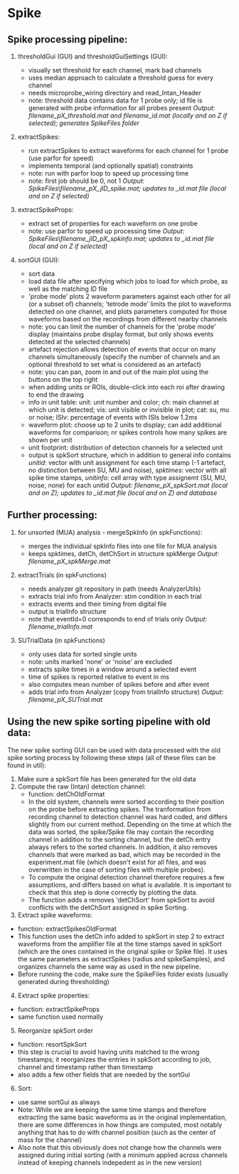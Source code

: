# Spike

## Spike processing pipeline:

1) thresholdGui (GUI) and thresholdGuiSettings (GUI):
   - visually set threshold for each channel, mark bad channels
   - uses median approach to calculate a threshold guess for every channel
   - needs microprobe_wiring directory and read_Intan_Header
   - note: threshold data contains data for 1 probe only; id file is generated with probe information for all probes present
   *Output: filename_pX_threshold.mat and filename_id.mat (locally and on Z if selected); generates SpikeFiles folder*

2) extractSpikes:
   - run extractSpikes to extract waveforms for each channel for 1 probe (use parfor for speed)
   - implements temporal (and optionally spatial) constraints
   - note: run with parfor loop to speed up processing time
   - note: first job should be 0, not 1
   *Output: SpikeFiles\filename_pX_jID_spike.mat; updates to _id.mat file (local and on Z if selected)*

3) extractSpikeProps:
   - extract set of properties for each waveform on one probe
   - note: use parfor to speed up processing time
   *Output: SpikeFiles\filename_jID_pX_spkinfo.mat; updates to _id.mat file (local and on Z if selected)*

4) sortGUI (GUI):
   - sort data
   - load data file after specifying which jobs to load for which probe, as well as the matching ID file
   - 'probe mode' plots 2 waveform parameters against each other for all (or a subset of) channels; 'tetrode mode' limits the plot to waveforms detected on one channel, and plots parameters computed for those waveforms based on the recordings from different nearby channels 
   - note: you can limit the number of channels for the 'probe mode' display (maintains probe display format, but only shows events detected at the selected channels)
   - artefact rejection allows detection of events that occur on many channels simultaneously (specify the number of channels and an optional threshold to set what is considered as an artefact) 
   - note: you can pan, zoom in and out of the main plot using the buttons on the top right
   - when adding units or ROIs, double-click into each roi after drawing to end the drawing
   - info in unit table: unit: unit number and color; ch: main channel at which unit is detected; vis: unit visible or invisible in plot; cat: su, mu or noise; ISIv: percentage of events with ISIs below 1.2ms 
   - waveform plot: choose up to 2 units to display; can add additional waveforms for comparison; nr spikes controls how many spikes are shown per unit
   - unit footprint: distribution of detection channels for a selected unit
   - output is spkSort structure, which in addition to general info contains *unitid*: vector with unit assignment for each time stamp (-1 artefact, no distinction between SU, MU and noise), *spktimes*: vector with all spike time stamps, *unitinfo*: cell array with type assignemt (SU, MU, noise, none) for each unitid
   *Output: filename_pX_spkSort.mat (local and on Z); updates to _id.mat file (local and on Z) and database*



## Further processing:
1) for unsorted (MUA) analysis - mergeSpkInfo (in spkFunctions):
   - merges the individual spkInfo files into one file for MUA analysis
   - keeps spktimes, detCh, detChSort in structure spkMerge 
   *Output: filename_pX_spkMerge.mat*

2) extractTrials (in spkFunctions)
   - needs analyzer git repository in path (needs AnalyzerUtils)
   - extracts trial info from Analyzer: stim condition in each trial
   - extracts events and their timing from digital file
   - output is trialInfo structure
   - note that eventId=0 corresponds to end of trials only
   *Output: filename_trialInfo.mat*

3) SUTrialData (in spkFunctions)
   - only uses data for sorted single units
   - note: units marked 'none' or 'noise' are excluded
   - extracts spike times in a window around a selected event
   - time of spikes is reported relative to event in ms 
   - also computes mean number of spikes before and after event
   - adds trial info from Analyzer (copy from trialInfo structure) 
   *Output: filename_pX_SUTrial.mat* 


## Using the new spike sorting pipeline with old data:
The new spike sorting GUI can be used with data processed with the old spike sorting process by following these steps (all of these files can be found in util):
1) Make sure a spkSort file has been generated for the old data
2) Compute the raw (Intan) detection channel:
   - function: detChOldFormat 
   - In the old system, channels were sorted according to their position on the probe before extracting spikes. The tranformation from recording channel to detection channel was hard coded, and differs slightly from our current method. Depending on the time at which the data was sorted, the spike/Spike file may contain the recording channel in addition to the sorting channel, but the detCh entry always refers to the sorted channels. In addition, it also removes channels that were marked as bad, which may be recorded in the experiment.mat file (which doesn't exist for all files, and was overwritten in the case of sorting files with multiple probes).
   - To compute the original detection channel therefore requires a few assumptions, and differs based on what is available. It is important to check that this step is done correctly by plotting the data.
   - The function adds a removes 'detChSort' from spkSort to avoid conflicts with the detChSort assigned in spike Sorting.
 3) Extract spike waveforms:
   - function: extractSpikesOldFormat
   - This function uses the detCh info added to spkSort in step 2 to extract waveforms from the amplifier file at the time stamps saved in spkSort (which are the ones contained in the original spike or Spike file). It uses the same parameters as extractSpikes (radius and spikeSamples), and organizes channels the same way as used in the new pipeline.
   - Before running the code, make sure the SpikeFiles folder exists (usually generated during thresholding)
 4) Extract spike properties:
   - function: extractSpikeProps
   - same function used normally
 5) Reorganize spkSort order
   - function: resortSpkSort
   - this step is crucial to avoid having units matched to the wrong timestamps; it reorganizes the entries in spkSort according to job, channel and timestamp rather than timestamp
   - also adds a few other fields that are needed by the sortGui
 6) Sort:
   - use same sortGui as always
   - Note: While we are keeping the same time stamps and therefore extracting the same basic waveforms as in the original implementation, there are some differences in how things are computed, most notably anything that has to do with channel position (such as the center of mass for the channel)
   - Also note that this obviously does not change how the channels were assigned during initial sorting (with a minimum applied across channels instead of keeping channels indepedent as in the new version)


